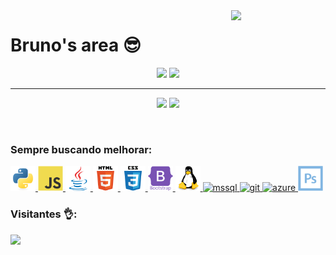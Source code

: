 <img align="right" src="https://user-images.githubusercontent.com/68453992/188028950-b830f9d0-dae1-4a8e-aa5e-8b79c6d3bece.gif" width="30%">


<h1>Bruno's area 😎</h1>
<p align="center">
  <img src="https://user-images.githubusercontent.com/68453992/188026575-5355b6a6-b698-48cb-8f4a-ad9ac1432101.png">
  <img src="https://user-images.githubusercontent.com/68453992/188026577-3a394110-32b1-489a-bc01-bdfb10269c14.png">
</p>
<hr>
<p align="center">
  <img src="https://github-readme-stats.vercel.app/api?username=TheBrunno&show_icons=true&theme=dracula&hide_border=true">
  <img src="https://github-readme-stats.vercel.app/api/top-langs/?username=TheBrunno&langs_count=10&layout=compact&theme=dracula&custom_title=Linguagens&hide_border=true">
</p>
<br>
<p>
  <h3>Sempre buscando melhorar:</h3>
   <a href="https://www.python.org" target="_blank" rel="noreferrer"> 
    <img src="https://raw.githubusercontent.com/devicons/devicon/master/icons/python/python-original.svg" alt="python" width="40" height="40"/> 
  </a>
   <a href="https://developer.mozilla.org/en-US/docs/Web/JavaScript" target="_blank" rel="noreferrer"> 
    <img src="https://raw.githubusercontent.com/devicons/devicon/master/icons/javascript/javascript-original.svg" alt="javascript" width="40" height="40"/> 
  </a> 
   <a href="https://www.java.com" target="_blank" rel="noreferrer"> 
    <img src="https://raw.githubusercontent.com/devicons/devicon/master/icons/java/java-original.svg" alt="java" width="40" height="40"/> 
  </a>
   <a href="https://www.w3.org/html/" target="_blank" rel="noreferrer"> 
    <img src="https://raw.githubusercontent.com/devicons/devicon/master/icons/html5/html5-original-wordmark.svg" alt="html5" width="40" height="40"/> 
  </a>
   <a href="https://www.w3schools.com/css/" target="_blank" rel="noreferrer"> 
    <img src="https://raw.githubusercontent.com/devicons/devicon/master/icons/css3/css3-original-wordmark.svg" alt="css3" width="40" height="40"/> 
  </a> 
  <a href="https://getbootstrap.com" target="_blank" rel="noreferrer"> 
    <img src="https://raw.githubusercontent.com/devicons/devicon/master/icons/bootstrap/bootstrap-plain-wordmark.svg" alt="bootstrap" width="40" height="40"/>
  </a>
   <a href="https://www.linux.org/" target="_blank" rel="noreferrer"> 
    <img src="https://raw.githubusercontent.com/devicons/devicon/master/icons/linux/linux-original.svg" alt="linux" width="40" height="40"/> 
  </a> 
   <a href="https://www.microsoft.com/en-us/sql-server" target="_blank" rel="noreferrer"> 
    <img src="https://www.svgrepo.com/show/303229/microsoft-sql-server-logo.svg" alt="mssql" width="40" height="40"/> 
  </a> 
  <a href="https://git-scm.com/" target="_blank" rel="noreferrer"> 
    <img src="https://www.vectorlogo.zone/logos/git-scm/git-scm-icon.svg" alt="git" width="40" height="40"/> 
  </a>
   <a href="https://azure.microsoft.com/en-in/" target="_blank" rel="noreferrer"> 
    <img src="https://www.vectorlogo.zone/logos/microsoft_azure/microsoft_azure-icon.svg" alt="azure" width="40" height="40"/> 
  </a> 
  <a href="https://www.photoshop.com/en" target="_blank" rel="noreferrer"> 
    <img src="https://raw.githubusercontent.com/devicons/devicon/master/icons/photoshop/photoshop-line.svg" alt="photoshop" width="40" height="40"/> 
  </a> 
</p>
<p>
  <h3>Visitantes 👌:</h3> 
  <img src="https://profile-counter.glitch.me/TheBrunno/count.svg">
</p>
